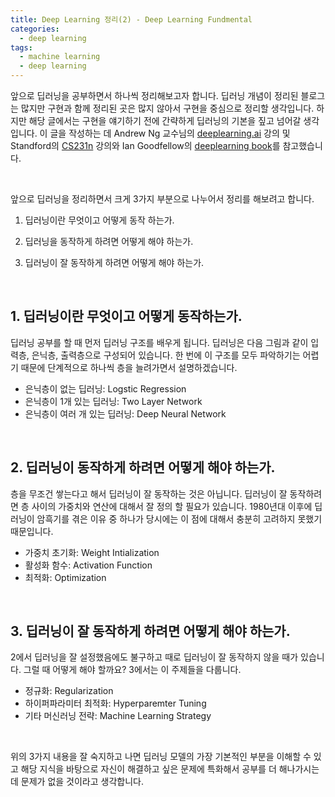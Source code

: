 ```yaml
---
title: Deep Learning 정리(2) - Deep Learning Fundmental
categories:
  - deep learning
tags:
  - machine learning
  - deep learning
---
```


앞으로 딥러닝을 공부하면서 하나씩 정리해보고자 합니다. 딥러닝 개념이 정리된 블로그는 많지만 구현과 함께 정리된 곳은 많지 않아서 구현을 중심으로 정리할 생각입니다. 하지만 해당 글에서는 구현을 얘기하기 전에 간략하게 딥러닝의 기본을 짚고 넘어갈 생각입니다. 이 글을 작성하는 데 Andrew Ng 교수님의 [deeplearning.ai](https://www.coursera.org/courses?query=deeplearning.ai) 강의 및 Standford의 [CS231n](http://cs231n.stanford.edu/) 강의와 Ian Goodfellow의 [deeplearning book](http://www.deeplearningbook.org/)를 참고했습니다. 

<br/>

앞으로 딥러닝을 정리하면서 크게 3가지 부분으로 나누어서 정리를 해보려고 합니다. 

1. 딥러닝이란 무엇이고 어떻게 동작 하는가.

2. 딥러닝을 동작하게 하려면 어떻게 해야 하는가.

3. 딥러닝이 잘 동작하게 하려면 어떻게 해야 하는가.

<br/>

## 1. 딥러닝이란 무엇이고 어떻게 동작하는가.

딥러닝 공부를 할 때 먼저 딥러닝 구조를 배우게 됩니다. 딥러닝은 다음 그림과 같이 입력층, 은닉층, 출력층으로 구성되어 있습니다. 한 번에 이 구조를 모두 파악하기는 어렵기 때문에 단계적으로 하나씩 층을 늘려가면서 설명하겠습니다.

- 은닉층이 없는 딥러닝: Logstic Regression
- 은닉층이 1개 있는 딥러닝: Two Layer Network
- 은닉층이 여러 개 있는 딥러닝: Deep Neural Network

<br/>

## 2. 딥러닝이 동작하게 하려면 어떻게 해야 하는가.

층을 무조건 쌓는다고 해서 딥러닝이 잘 동작하는 것은 아닙니다. 딥러닝이 잘 동작하려면 층 사이의 가중치와 연산에 대해서 잘 정의 할 필요가 있습니다. 1980년대 이후에 딥러닝이 암흑기를 겪은 이유 중 하나가 당시에는 이 점에 대해서 충분히 고려하지 못했기 때문입니다. 

- 가중치 초기화: Weight Intialization
- 활성화 함수: Activation Function
- 최적화: Optimization

<br/>

## 3. 딥러닝이 잘 동작하게 하려면 어떻게 해야 하는가.

2에서 딥러닝을 잘 설정했음에도 불구하고 때로 딥러닝이 잘 동작하지 않을 때가 있습니다. 그럴 때 어떻게 해야 할까요? 3에서는 이 주제들을 다룹니다.

- 정규화: Regularization
- 하이퍼파라미터 최적화: Hyperparemter Tuning
- 기타 머신러닝 전략: Machine Learning Strategy

<br/>

위의 3가지 내용을 잘 숙지하고 나면 딥러닝 모델의 가장 기본적인 부분을 이해할 수 있고 해당 지식을 바탕으로 자신이 해결하고 싶은 문제에 특화해서 공부를 더 해나가시는 데 문제가 없을 것이라고 생각합니다.



